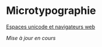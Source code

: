 # Microtypographie


[Espaces unicode et navigateurs web](https://fvsch.com/espaces-unicode/)

*Mise à jour en cours*
